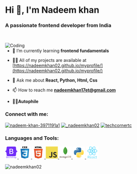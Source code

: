 <h1>Hi 👋, I'm Nadeem khan</h1>
<h3>A passionate frontend developer from India</h3>

<p align="left"> <a href="https://twitter.com/" target="blank"><img src="https://img.shields.io/twitter/follow/?logo=twitter&style=for-the-badge" alt="" /></a> </p>
<img align="right" alt="Coding" width="550"  src="https://camo.githubusercontent.com/4a8945bafa9d8a63b7310168334931cd498d873d3a2d1f0b78377576fbb3b499/68747470733a2f2f776562736974656f6e63616c6c2e636f6d2f77702d636f6e74656e742f75706c6f6164732f323032302f30332f736f6674776172655f646576656c6f706d656e742e676966" />

- 🌱 I’m currently learning **frontend fundamentals**

- 👨‍💻 All of my projects are available at [https://nadeemkhan02.github.io/myprofile/](https://nadeemkhan02.github.io/myprofile/)

- 💬 Ask me about **React, Python, Html, Css**

- 📫 How to reach me **nadeemkhan17et@gmail.com**

- 👨‍💻**Autophile**

<h3 align="left">Connect with me:</h3>
<p align="left">
<a href="https://linkedin.com/in/nadeem-khan-3971191a1" target="blank"><img align="center" src="https://cdn.jsdelivr.net/npm/simple-icons@3.0.1/icons/linkedin.svg" alt="nadeem-khan-3971191a1" height="30" width="40" /></a>
<a href="https://instagram.com/_nadeemkhan02" target="blank"><img align="center" src="https://cdn.jsdelivr.net/npm/simple-icons@3.0.1/icons/instagram.svg" alt="_nadeemkhan02" height="30" width="40" /></a>
<a href="https://www.youtube.com/c/techcornertc" target="blank"><img align="center" src="https://cdn.jsdelivr.net/npm/simple-icons@3.0.1/icons/youtube.svg" alt="techcornertc" height="30" width="40" /></a>
</p>

<h3 align="left">Languages and Tools:</h3>
<p align="left"> <a href="https://getbootstrap.com" target="_blank"> <img src="https://raw.githubusercontent.com/devicons/devicon/master/icons/bootstrap/bootstrap-plain-wordmark.svg" alt="bootstrap" width="40" height="40"/> </a> <a href="https://www.w3schools.com/css/" target="_blank"> <img src="https://raw.githubusercontent.com/devicons/devicon/master/icons/css3/css3-original-wordmark.svg" alt="css3" width="40" height="40"/> </a> <a href="https://www.w3.org/html/" target="_blank"> <img src="https://raw.githubusercontent.com/devicons/devicon/master/icons/html5/html5-original-wordmark.svg" alt="html5" width="40" height="40"/> </a> <a href="https://developer.mozilla.org/en-US/docs/Web/JavaScript" target="_blank"> <img src="https://raw.githubusercontent.com/devicons/devicon/master/icons/javascript/javascript-original.svg" alt="javascript" width="40" height="40"/> </a> <a href="https://www.mongodb.com/" target="_blank"> <img src="https://raw.githubusercontent.com/devicons/devicon/master/icons/mongodb/mongodb-original-wordmark.svg" alt="mongodb" width="40" height="40"/> </a> <a href="https://www.python.org" target="_blank"> <img src="https://raw.githubusercontent.com/devicons/devicon/master/icons/python/python-original.svg" alt="python" width="40" height="40"/> </a> <a href="https://reactjs.org/" target="_blank"> <img src="https://raw.githubusercontent.com/devicons/devicon/master/icons/react/react-original-wordmark.svg" alt="react" width="40" height="40"/> </a> </p>

<p><img align="center" src="https://github-readme-stats.vercel.app/api/top-langs?username=nadeemkhan02&show_icons=true&locale=en&layout=compact" alt="nadeemkhan02" /></p>
